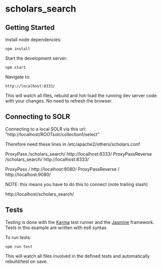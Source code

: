 # scholars_search

## Getting Started
Install node dependencies:

    npm install

Start the development server:

    npm start

Navigate to:

    http://localhost:8333/

This will watch all files, rebuild and hot-load the running dev server code with your changes. No need to refresh the browser.

## Connecting to SOLR
  
  Connecting to a local SOLR via this url: "http://localhost/ROOTsolr/collection1/select"


  Therefore need these lines in /etc/apache2/others/scholars.conf

  ProxyPass /scholars_search/ http://localhost:8333/
  ProxyPassReverse /scholars_search/ http://localhost:8333/

  ProxyPass / http://localhost:9080/
  ProxyPassReverse / http://localhost:9080/


  NOTE: this means you have to do this to connect (note trailing slash)

  http://localhost/scholars_search/

## Tests
Testing is done with the [Karma]() test runner and the [Jasmine]() framework. Tests in this example are written with es6 syntax.

To run tests:

    npm run test

This will watch all files involved in the defined tests and automatically rebuild/test on save.

